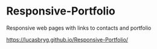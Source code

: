 # Responsive-Portfolio
Responsive web pages with links to contacts and portfolio


https://lucasbryg.github.io/Responsive-Portfolio/
